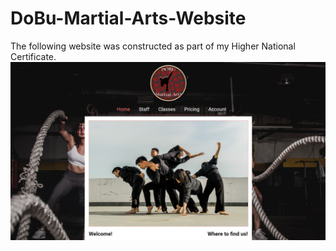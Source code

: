 # DoBu-Martial-Arts-Website
The following website was constructed as part of my Higher National Certificate.
![PreviewImage](preview.jpg)

